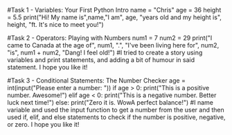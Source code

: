 #Task 1 - Variables: Your First Python Intro
name = "Chris"
age = 36
height = 5.5
print("Hi! My name is",name,"I am", age, "years old and my height is", height, "ft. It's nice to meet you!")

#Task 2 - Operators: Playing with Numbers
num1 = 7
num2 = 29
print("I came to Canada at the age of", num1, ".", "I've been living here for", num2, "is", num1 + num2, "Dang! I feel old!")
#I tried to create a story using variables and print statements, and adding a bit of humour in said statement. I hope you like it!

#Task 3 - Conditional Statements: The Number Checker
age = int(input("Please enter a number: "))
if age > 0:
    print("This is a positive number. Awesome!")
elif age < 0:
    print("This is a negative number. Better luck next time!")
else:
    print("Zero it is. WowA perfect balance!")
#I name variable and used the input function to get a number from the user and then used if, elif, and else statements to check if the number is positive, negative, or zero. I hope you like it!
